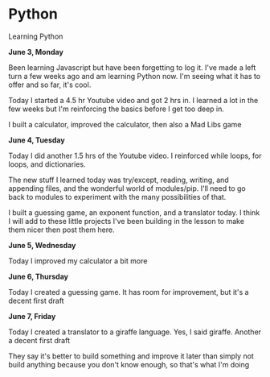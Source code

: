 # Python
Learning Python

<p><strong>June 3, Monday</strong></p>
<p>Been learning Javascript but have been forgetting to log it. I've made a left turn a few weeks ago and am learning Python now. I'm seeing what it has to offer and so far, it's cool.</p>
<p>Today I started a 4.5 hr Youtube video and got 2 hrs in. I learned a lot in the few weeks but I'm reinforcing the basics before I get too deep in.</p>
<p>I built a calculator, improved the calculator, then also a Mad Libs game</p>
<p><strong>June 4, Tuesday</strong></p>
<p>Today I did another 1.5 hrs of the Youtube video. I reinforced while loops, for loops, and dictionaries.</p><p>The new stuff I learned today was try/except, reading, writing, and appending files, and the wonderful world of modules/pip. I'll need to go back to modules to experiment with the many possibilities of that. 
<p>I built a guessing game, an exponent function, and a translator today. I think I will add to these little projects I've been building in the lesson to make them nicer then post them here.</p>
<p><strong>June 5, Wednesday</strong></p>
<p>Today I improved my calculator a bit more</p>
<p><strong>June 6, Thursday</strong></p>
<p>Today I created a guessing game. It has room for improvement, but it's a decent first draft</p>
<p><strong>June 7, Friday</strong></p>
<p>Today I created a translator to a giraffe language. Yes, I said giraffe. Another a decent first draft</p>
<p>They say it's better to build something and improve it later than simply not build anything because you don't know enough, so that's what I'm doing</p>
